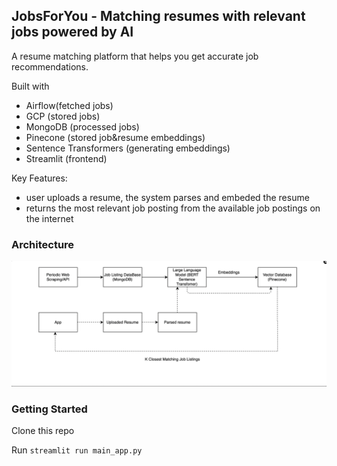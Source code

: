 ## JobsForYou - Matching resumes with relevant jobs powered by AI

A resume matching platform that helps you get accurate job recommendations.

Built with 
- Airflow(fetched jobs)
- GCP (stored jobs)
- MongoDB (processed jobs)
- Pinecone (stored job&resume embeddings)
- Sentence Transformers (generating embeddings)
- Streamlit (frontend)

Key Features:

- user uploads a resume, the system parses and embeded the resume
- returns the most relevant job posting from the available job postings on the internet

### Architecture

<img src="/assets/architecture.png" alt="Alt Text" width="1500"/>

### Getting Started

Clone this repo

Run `streamlit run main_app.py`
